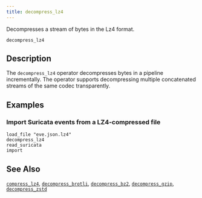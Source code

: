 ```yaml
---
title: decompress_lz4
---
```


Decompresses a stream of bytes in the Lz4 format.

```tql
decompress_lz4
```

## Description

The `decompress_lz4` operator decompresses bytes in a pipeline incrementally.
The operator supports decompressing multiple concatenated streams
of the same codec transparently.

## Examples

### Import Suricata events from a LZ4-compressed file

```tql
load_file "eve.json.lz4"
decompress_lz4
read_suricata
import
```

## See Also

[`compress_lz4`](decompress_lz4),
[`decompress_brotli`](decompress_brotli),
[`decompress_bz2`](decompress_bz2),
[`decompress_gzip`](decompress_gzip),
[`decompress_zstd`](decompress_zstd)
